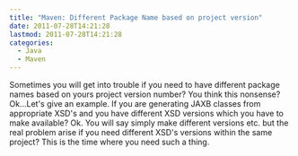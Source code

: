 ```yaml
---
title: "Maven: Different Package Name based on project version"
date: 2011-07-28T14:21:28
lastmod: 2011-07-28T14:21:28
categories:
  - Java
  - Maven
---
```

Sometimes you will get into trouble if you need to have different package names based on yours project version number? You think this nonsense? Ok...Let's give an example. If you are generating JAXB classes from appropriate XSD's and you have different XSD versions which you have to make available? Ok. You will say simply make different versions etc. but the real problem arise if you need different XSD's versions within the same project? This is the time where you need such a thing.

